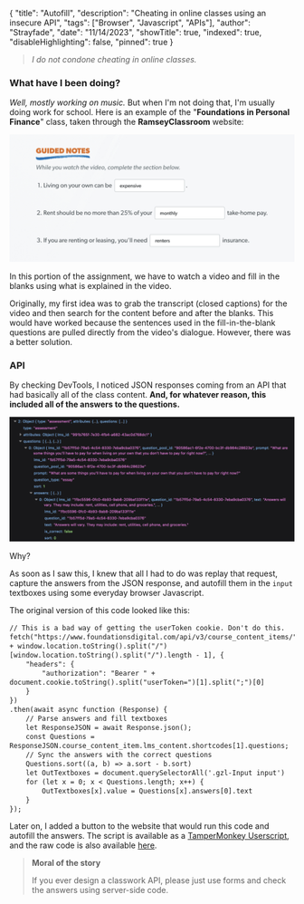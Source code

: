 {
"title": "Autofill",
"description": "Cheating in online classes using an insecure API",
"tags": ["Browser", "Javascript", "APIs"],
"author": "Strayfade",
"date": "11/14/2023",
"showTitle": true,
"indexed": true,
"disableHighlighting": false,
"pinned": true
}

> *I do not condone cheating in online classes.*

### What have I been doing?

_Well, mostly working on music._ But when I'm not doing that, I'm usually doing work for school. Here is an example of the "**Foundations in Personal Finance**" class, taken through the **RamseyClassroom** website:

<img src="/assets/images/Autofill1.png"/>
<p class="image-caption">In this portion of the assignment, we have to watch a video and fill in the blanks using what is explained in the video.</p>

Originally, my first idea was to grab the transcript (closed captions) for the video and then search for the content before and after the blanks. This would have worked because the sentences used in the fill-in-the-blank questions are pulled directly from the video's dialogue. However, there was a better solution.

### API

By checking DevTools, I noticed JSON responses coming from an API that had basically all of the class content. **And, for whatever reason, this included all of the answers to the questions.**

<img src="/assets/images/Autofill2.png"/>
<p class="image-caption">Why?</p>

As soon as I saw this, I knew that all I had to do was replay that request, capture the answers from the JSON response, and autofill them in the `input` textboxes using some everyday browser Javascript.

The original version of this code looked like this:

    // This is a bad way of getting the userToken cookie. Don't do this.
    fetch("https://www.foundationsdigital.com/api/v3/course_content_items/" + window.location.toString().split("/")[window.location.toString().split("/").length - 1], {
        "headers": {
            "authorization": "Bearer " + document.cookie.toString().split("userToken=")[1].split(";")[0]
        }
    })
    .then(await async function (Response) {
        // Parse answers and fill textboxes
        let ResponseJSON = await Response.json();
        const Questions = ResponseJSON.course_content_item.lms_content.shortcodes[1].questions;
        // Sync the answers with the correct questions
        Questions.sort((a, b) => a.sort - b.sort)
        let OutTextboxes = document.querySelectorAll('.gzl-Input input')
        for (let x = 0; x < Questions.length; x++) {
            OutTextboxes[x].value = Questions[x].answers[0].text
        }
    });

Later on, I added a button to the website that would run this code and autofill the answers. The script is available as a [TamperMonkey Userscript](https://gist.github.com/Strayfade/2975e2f5fa2566b53f5bb2dbae3b5be9/raw/b0ef862645d3ffd42c9feda25bcf5d397d33c3e6/RamseyClassroom.user.js), and the raw code is also available [here](https://gist.github.com/Strayfade/2975e2f5fa2566b53f5bb2dbae3b5be9).

> **Moral of the story**
>
> If you ever design a classwork API, please just use forms and check the answers using server-side code.
